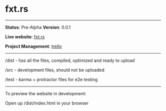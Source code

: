 fxt.rs
=====


----------
**Status**: Pre-Alpha
**Version**: 0.0.1

**Live website**: [fxt.rs][1]

**Project Management**: [trello][2]


----------

/dist - has all the files, compiled, optimized and ready to upload

/src  - development files, should not be uploaded

/test - karma + protractor files for e2e testing


----------

To preview the website in development:

Open up /dist/index.html in your browser

  [1]: http://fxt.rs/
  [2]: https://trello.com/b/d1sNv2xL/fxtrs
